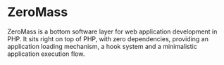 ZeroMass
========

ZeroMass is a bottom software layer for web application development in PHP. It sits right on top of PHP, with zero dependencies, providing an application loading mechanism, a hook system and a minimalistic application execution flow.